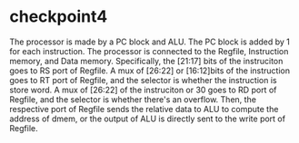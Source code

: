 # checkpoint4

The processor is made by a PC block and ALU. The PC block is added by 1 for each instruction. 
The processor is connected to the Regfile, Instruction memory, and Data memory. 
Specifically, the [21:17] bits  of the instruciton goes to RS port of Regfile. 
A mux of [26:22] or [16:12]bits of the instruction goes to RT port of Regfile, and the selector is whether the instruction is store word.
A mux of [26:22] of the instruciton or 30 goes to RD port of Regfile, and the selector is whether there's an overflow.
Then, the respective port of Regfile sends the relative data to ALU to compute the address of dmem, or the output of ALU is directly sent
to the write port of Regfile.
